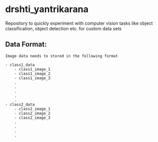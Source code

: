 # drshti_yantrikarana
Repository to quickly experiment with computer vision tasks like object classification, object detection etc. for custom data sets 


## Data Format:
    
    Image data needs to stored in the following format
    
    - class1_data
        - class1_image_1
        - class1_image_2
        - class1_image_3
        .
        .
        .
        .
        .
    - class2_data
        - class2_image_1
        - class2_image_2
        - class2_image_3
        .
        .
        .
        .
        
 
        